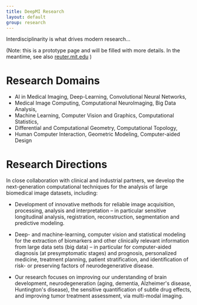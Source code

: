 ```yaml
---
title: DeepMI Research
layout: default
group: research
---
```


Interdisciplinarity is what drives modern research...

(Note: this is a prototype page and will be filled with more details. In the meantime, see also [reuter.mit.edu](http://reuter.mit.edu) )

# Research Domains

- AI in Medical Imaging, Deep-Learning, Convolutional Neural Networks,
- Medical Image Computing, Computational NeuroImaging, Big Data Analysis,
- Machine Learning, Computer Vision and Graphics, Computational Statistics,
- Differential and Computational Geometry, Computational Topology,
- Human Computer Interaction, Geometric Modeling, Computer-aided Design

# Research Directions

In close collaboration with clinical and industrial partners, we develop the next-generation computational techniques for the analysis of large biomedical image datasets, including:

- Development of innovative methods for reliable image acquisition, processing, analysis and interpretation – in particular sensitive longitudinal analysis, registration, reconstruction, segmentation and predictive modeling.

- Deep- and machine-learning, computer vision and statistical modeling for the extraction of biomarkers and other clinically relevant information from large data sets (big data) – in particular for computer-aided diagnosis (at presymptomatic stages) and prognosis, personalized medicine, treatment planning, patient stratification, and identification of risk- or preserving factors of neurodegenerative disease.

- Our research focuses on improving our understanding of brain development, neurodegeneration (aging, dementia, Alzheimer's disease, Huntington's disease), the sensitive quantification of subtle drug effects, and improving tumor treatment assessment, via multi-modal imaging.


<!---
<img class="img-fluid mx-auto d-block" src="/static/img/fraseratucsf.jpg" alt="Fraser at UCSF, in molecular form">

 -->
